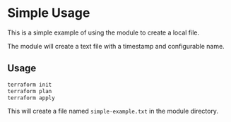 # Simple Usage

This is a simple example of using the module to create a local file.

The module will create a text file with a timestamp and configurable name.

## Usage

```bash
terraform init
terraform plan
terraform apply
```

This will create a file named `simple-example.txt` in the module directory.

